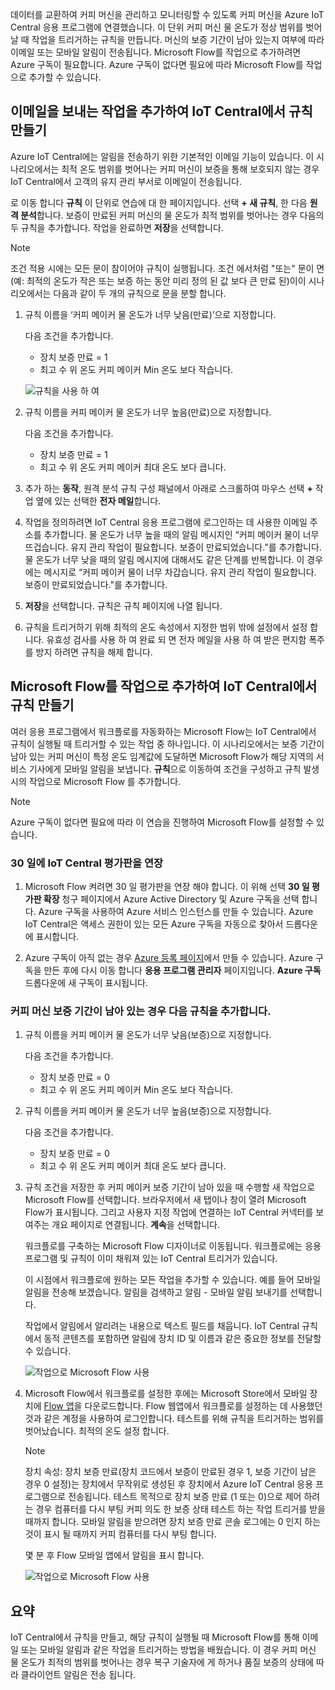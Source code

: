데이터를 교환하여 커피 머신을 관리하고 모니터링할 수 있도록 커피 머신을 Azure IoT Central 응용 프로그램에 연결했습니다. 이 단위 커피 머신 물 온도가 정상 범위를 벗어날 때 작업을 트리거하는 규칙을 만듭니다. 머신의 보증 기간이 남아 있는지 여부에 따라 이메일 또는 모바일 알림이 전송됩니다. Microsoft Flow를 작업으로 추가하려면 Azure 구독이 필요합니다. Azure 구독이 없다면 필요에 따라 Microsoft Flow를 작업으로 추가할 수 있습니다.

## <a name="create-rules-in-iot-central-with-email-as-the-action"></a>이메일을 보내는 작업을 추가하여 IoT Central에서 규칙 만들기
Azure IoT Central에는 알림을 전송하기 위한 기본적인 이메일 기능이 있습니다. 이 시나리오에서는 최적 온도 범위를 벗어나는 커피 머신이 보증을 통해 보호되지 않는 경우 IoT Central에서 고객의 유지 관리 부서로 이메일이 전송됩니다.

로 이동 합니다 **규칙** 이 단위로 연습에 대 한 페이지입니다. 선택 **+ 새 규칙**, 한 다음 **원격 분석**합니다. 보증이 만료된 커피 머신의 물 온도가 최적 범위를 벗어나는 경우 다음의 두 규칙을 추가합니다. 작업을 완료하면 **저장**을 선택합니다. 

> [!NOTE]
> 조건 적용 시에는 모든 문이 참이어야 규칙이 실행됩니다. 조건 에서처럼 "또는" 문이 면 (예: 최적의 온도가 작은 또는 보증 하는 동안 미리 정의 된 값 보다 큰 만료 된)이이 시나리오에서는 다음과 같이 두 개의 규칙으로 문을 분할 합니다.

1. 규칙 이름을 ‘커피 메이커 물 온도가 너무 낮음(만료)’으로 지정합니다.

    다음 조건을 추가합니다.      
    * 장치 보증 만료 = 1
    * 최고 수 위 온도 커피 메이커 Min 온도 보다 작습니다.

    ![규칙을 사용 하 여](../images/5-flow-a.png)

1. 규칙 이름을 커피 메이커 물 온도가 너무 높음(만료)으로 지정합니다.

    다음 조건을 추가합니다.      
    * 장치 보증 만료 = 1
    * 최고 수 위 온도 커피 메이커 최대 온도 보다 큽니다.

1. 추가 하는 **동작**, 원격 분석 규칙 구성 패널에서 아래로 스크롤하여 마우스 선택 **+** 작업 옆에 있는 선택한 **전자 메일**합니다.

1. 작업을 정의하려면 IoT Central 응용 프로그램에 로그인하는 데 사용한 이메일 주소를 추가합니다. 물 온도가 너무 높을 때의 알림 메시지인 “커피 메이커 물이 너무 뜨겁습니다. 유지 관리 작업이 필요합니다.  보증이 만료되었습니다."를 추가합니다. 물 온도가 너무 낮을 때의 알림 메시지에 대해서도 같은 단계를 반복합니다. 이 경우에는 메시지로 “커피 메이커 물이 너무 차갑습니다. 유지 관리 작업이 필요합니다.  보증이 만료되었습니다."를 추가합니다.

1. **저장**을 선택합니다. 규칙은 규칙 페이지에 나열 됩니다.

1. 규칙을 트리거하기 위해 최적의 온도 속성에서 지정한 범위 밖에 설정에서 설정 합니다. 유효성 검사를 사용 하 여 완료 되 면 전자 메일을 사용 하 여 받은 편지함 폭주를 방지 하려면 규칙을 해제 합니다. 

## <a name="create-rules-in-iot-central-with-microsoft-flow-as-the-action"></a>Microsoft Flow를 작업으로 추가하여 IoT Central에서 규칙 만들기

여러 응용 프로그램에서 워크플로를 자동화하는 Microsoft Flow는 IoT Central에서 규칙이 실행될 때 트리거할 수 있는 작업 중 하나입니다. 이 시나리오에서는 보증 기간이 남아 있는 커피 머신이 특정 온도 임계값에 도달하면 Microsoft Flow가 해당 지역의 서비스 기사에게 모바일 알림을 보냅니다. **규칙**으로 이동하여 조건을 구성하고 규칙 발생 시의 작업으로 Microsoft Flow 를 추가합니다. 
 
> [!NOTE]
> Azure 구독이 없다면 필요에 따라 이 연습을 진행하여 Microsoft Flow를 설정할 수 있습니다.


### <a name="extend-your-iot-central-trial-to-30-days"></a>30 일에 IoT Central 평가판을 연장

1. Microsoft Flow 켜려면 30 일 평가판을 연장 해야 합니다. 이 위해 선택 **30 일 평가판 확장** 청구 페이지에서 Azure Active Directory 및 Azure 구독을 선택 합니다. Azure 구독을 사용하여 Azure 서비스 인스턴스를 만들 수 있습니다. Azure IoT Central은 액세스 권한이 있는 모든 Azure 구독을 자동으로 찾아서 드롭다운에 표시합니다.
    
1. Azure 구독이 아직 없는 경우 [Azure 등록 페이지](https://aka.ms/createazuresubscription)에서 만들 수 있습니다. Azure 구독을 만든 후에 다시 이동 합니다 **응용 프로그램 관리자** 페이지입니다. **Azure 구독** 드롭다운에 새 구독이 표시됩니다.
        

### <a name="add-the-following-rules-when-the-coffee-machine-is-under-warranty"></a>커피 머신 보증 기간이 남아 있는 경우 다음 규칙을 추가합니다. 

1. 규칙 이름을 커피 메이커 물 온도가 너무 낮음(보증)으로 지정합니다.

    다음 조건을 추가합니다.      
    * 장치 보증 만료 = 0
    * 최고 수 위 온도 커피 메이커 Min 온도 보다 작습니다.

1. 규칙 이름을 커피 메이커 물 온도가 너무 높음(보증)으로 지정합니다.

    다음 조건을 추가합니다.      
    * 장치 보증 만료 = 0
    * 최고 수 위 온도 커피 메이커 최대 온도 보다 큽니다.

1. 규칙 조건을 저장한 후 커피 메이커 보증 기간이 남아 있을 때 수행할 새 작업으로 Microsoft Flow를 선택합니다. 브라우저에서 새 탭이나 창이 열려 Microsoft Flow가 표시됩니다. 그리고 사용자 지정 작업에 연결하는 IoT Central 커넥터를 보여주는 개요 페이지로 연결됩니다. **계속**을 선택합니다. 

    워크플로를 구축하는 Microsoft Flow 디자이너로 이동됩니다. 워크플로에는 응용 프로그램 및 규칙이 이미 채워져 있는 IoT Central 트리거가 있습니다.

    이 시점에서 워크플로에 원하는 모든 작업을 추가할 수 있습니다. 예를 들어 모바일 알림을 전송해 보겠습니다. 알림을 검색하고 알림 - 모바일 알림 보내기를 선택합니다.

    작업에서 알림에서 알리려는 내용으로 텍스트 필드를 채웁니다. IoT Central 규칙에서 동적 콘텐츠를 포함하면 알림에 장치 ID 및 이름과 같은 중요한 정보를 전달할 수 있습니다.
    
    ![작업으로 Microsoft Flow 사용](../images/5-flow-b.png)

1. Microsoft Flow에서 워크플로를 설정한 후에는 Microsoft Store에서 모바일 장치에 [Flow 앱](https://www.microsoft.com/en-us/p/microsoft-flow/9nkn0p5l9n84?activetab=pivot%3aoverviewtab)을 다운로드합니다. Flow 웹앱에서 워크플로를 설정하는 데 사용했던 것과 같은 계정을 사용하여 로그인합니다. 테스트를 위해 규칙을 트리거하는 범위를 벗어났습니다. 최적의 온도 설정 합니다. 

    > [!NOTE]
    > 장치 속성: 장치 보증 만료(장치 코드에서 보증이 만료된 경우 1, 보증 기간이 남은 경우 0 설정)는 장치에서 무작위로 생성된 후 장치에서 Azure IoT Central 응용 프로그램으로 전송됩니다. 테스트 목적으로 장치 보증 만료 (1 또는 0)으로 제어 하려는 경우 컴퓨터를 다시 부팅 커피 의도 한 보증 상태 테스트 하는 작업 트리거를 받을 때까지 합니다. 모바일 알림을 받으려면 장치 보증 만료 콘솔 로그에는 0 인지 하는 것이 표시 될 때까지 커피 컴퓨터를 다시 부팅 합니다. 

    몇 분 후 Flow 모바일 앱에서 알림을 표시 합니다.

    ![작업으로 Microsoft Flow 사용](../images/5-flow-c.png)

## <a name="summary"></a>요약
IoT Central에서 규칙을 만들고, 해당 규칙이 실행될 때 Microsoft Flow를 통해 이메일 또는 모바일 알림과 같은 작업을 트리거하는 방법을 배웠습니다. 이 경우 커피 머신 물 온도가 최적의 범위를 벗어나는 경우 복구 기술자에 게 하거나 품질 보증의 상태에 따라 클라이언트 알림은 전송 됩니다. 


